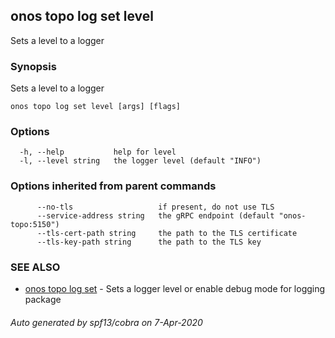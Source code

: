 ## onos topo log set level

Sets a level to a logger

### Synopsis

Sets a level to a logger

```
onos topo log set level [args] [flags]
```

### Options

```
  -h, --help           help for level
  -l, --level string   the logger level (default "INFO")
```

### Options inherited from parent commands

```
      --no-tls                   if present, do not use TLS
      --service-address string   the gRPC endpoint (default "onos-topo:5150")
      --tls-cert-path string     the path to the TLS certificate
      --tls-key-path string      the path to the TLS key
```

### SEE ALSO

* [onos topo log set](onos_topo_log_set.md)	 - Sets a logger level or enable debug mode for logging package

###### Auto generated by spf13/cobra on 7-Apr-2020
